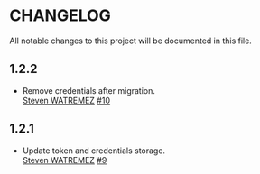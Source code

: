 # CHANGELOG
All notable changes to this project will be documented in this file.

## 1.2.2
* Remove credentials after migration.  
[Steven WATREMEZ](https://github.com/StevenWatremez)
[#10](https://github.com/Insurlytech/zetapush-android/pull/10)

## 1.2.1
* Update token and credentials storage.  
[Steven WATREMEZ](https://github.com/StevenWatremez)
[#9](https://github.com/Insurlytech/zetapush-android/pull/9)

